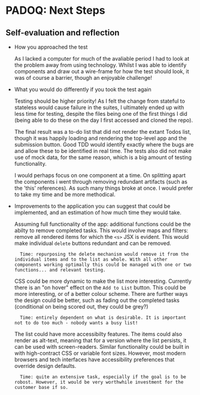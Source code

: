 # PADOQ: Next Steps

## Self-evaluation and reflection

* How you approached the test

    As I lacked a computer for much of the avaliable period I had to look at the problem away from using technology. Whilst I was able to identify components and draw out a wire-frame for how the test should look, it was of course a barrier, though an enjoyable challenge!



* What you would do differently if you took the test again

    Testing should be higher priority! As I felt the change from stateful to stateless would cause failure in the suites, I ultimately ended up with less time for testing, despite the files being one of the first things I did (being able to do these on the day I first accessed and cloned the repo).

    The final result was a to-do list that did not render the extant Todos list, though it was happily loading and rendering the top-level app and the submission button.  Good TDD would identify exactly where the bugs are and allow these to be identified in real time. The tests also did not make use of mock data, for the same reason, which is a big amount of testing functionality. 

    I would perhaps focus on one component at a time. On splitting apart the components i went through removing redundant artifacts (such as the 'this' references). As such many things broke at once. I would prefer to take my time and be more methodical. 

* Improvements to the application you can suggest that could be implemented, and an estimation of how much time they would take.

    Assuming full functionality of the app: additional functions could be the abilty to remove completed tasks. This would involve maps and filters: remove all rendered items for which the `<s>` JSX is evident. This would make individual `delete` buttons redundant and can be removed. 

        Time: repurposing the delete mechanism would remove it from the individual items and to the list as whole. With all other components working optimally this could be managed with one or two functions... and relevant testing.  

    CSS could be more dynamic to make the list more interesting. Currently there is an "on hover" effect on the `Add to List` button. This could be more interesting, or of a better colour scheme. There are further ways the design could be better, such as fading out the completed tasks (conditional on being scored out, they could be grey?)

        Time: entirely dependent on what is desirable. It is important not to do too much - nobody wants a busy list!

    The list could have more accessibilty features. The items could also render as alt-text, meaning that for a version where the list persists, it can be used with screen-readers. Similar functionality could be built in with high-contract CSS or variable font sizes. However, most modern browsers and tech interfaces have accessibility preferences that override design defaults. 

        Time: quite an extensive task, especially if the goal is to be robost. However, it would be very worthwhile investment for the customer base if so. 